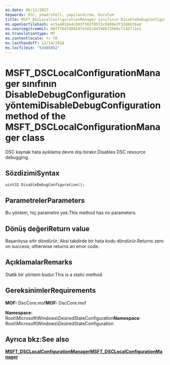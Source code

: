 ```yaml
---
ms.date: 06/12/2017
keywords: DSC, powershell, yapılandırma, Kurulum
title: MSFT_DSCLocalConfigurationManager sınıfının DisableDebugConfiguration yöntemi
ms.openlocfilehash: ec5a401de4cb93f302f8572c0408e3f32d8876ad
ms.sourcegitcommit: 00ff76d7d9414fe585c04740b739b9cf14d711e1
ms.translationtype: MT
ms.contentlocale: tr-TR
ms.lasthandoff: 12/14/2018
ms.locfileid: "53405852"
---
```

# <a name="disabledebugconfiguration-method-of-the-msftdsclocalconfigurationmanager-class"></a><span data-ttu-id="3a1bc-103">MSFT_DSCLocalConfigurationManager sınıfının DisableDebugConfiguration yöntemi</span><span class="sxs-lookup"><span data-stu-id="3a1bc-103">DisableDebugConfiguration method of the MSFT_DSCLocalConfigurationManager class</span></span>

<span data-ttu-id="3a1bc-104">DSC kaynak hata ayıklama devre dışı bırakır.</span><span class="sxs-lookup"><span data-stu-id="3a1bc-104">Disables DSC resource debugging.</span></span>

## <a name="syntax"></a><span data-ttu-id="3a1bc-105">Sözdizimi</span><span class="sxs-lookup"><span data-stu-id="3a1bc-105">Syntax</span></span>

```mof
uint32 DisableDebugConfiguration();
```

## <a name="parameters"></a><span data-ttu-id="3a1bc-106">Parametreler</span><span class="sxs-lookup"><span data-stu-id="3a1bc-106">Parameters</span></span>

<span data-ttu-id="3a1bc-107">Bu yöntem, hiç parametre yok.</span><span class="sxs-lookup"><span data-stu-id="3a1bc-107">This method has no parameters.</span></span>

## <a name="return-value"></a><span data-ttu-id="3a1bc-108">Dönüş değeri</span><span class="sxs-lookup"><span data-stu-id="3a1bc-108">Return value</span></span>

<span data-ttu-id="3a1bc-109">Başarılıysa sıfır döndürür; Aksi takdirde bir hata kodu döndürür.</span><span class="sxs-lookup"><span data-stu-id="3a1bc-109">Returns zero on success; otherwise returns an error code.</span></span>

## <a name="remarks"></a><span data-ttu-id="3a1bc-110">Açıklamalar</span><span class="sxs-lookup"><span data-stu-id="3a1bc-110">Remarks</span></span>

<span data-ttu-id="3a1bc-111">Statik bir yöntem budur.</span><span class="sxs-lookup"><span data-stu-id="3a1bc-111">This is a static method.</span></span>

## <a name="requirements"></a><span data-ttu-id="3a1bc-112">Gereksinimler</span><span class="sxs-lookup"><span data-stu-id="3a1bc-112">Requirements</span></span>

<span data-ttu-id="3a1bc-113">**MOF:** DscCore.mof</span><span class="sxs-lookup"><span data-stu-id="3a1bc-113">**MOF:** DscCore.mof</span></span>

<span data-ttu-id="3a1bc-114">**Namespace**: Root\Microsoft\Windows\DesiredStateConfiguration</span><span class="sxs-lookup"><span data-stu-id="3a1bc-114">**Namespace**: Root\Microsoft\Windows\DesiredStateConfiguration</span></span>

## <a name="see-also"></a><span data-ttu-id="3a1bc-115">Ayrıca bkz:</span><span class="sxs-lookup"><span data-stu-id="3a1bc-115">See also</span></span>

[<span data-ttu-id="3a1bc-116">**MSFT_DSCLocalConfigurationManager**</span><span class="sxs-lookup"><span data-stu-id="3a1bc-116">**MSFT_DSCLocalConfigurationManager**</span></span>](msft-dsclocalconfigurationmanager.md)